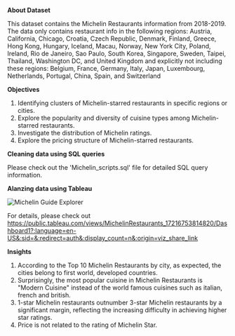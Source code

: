 **About Dataset**

This dataset contains the Michelin Restaurants information from 2018-2019. 
The data only contains restaurant info in the following regions:
Austria, California, Chicago, Croatia, Czech Republic, Denmark, Finland, Greece, Hong Kong, Hungary, Iceland, Macau, Norway, New York City, Poland, Ireland, Rio de Janeiro, Sao Paulo, South Korea, Singapore, Sweden, Taipei, Thailand, Washington DC, and United Kingdom
and explicitly not including these regions: Belgium, France, Germany, Italy, Japan, Luxembourg, Netherlands, Portugal, China, Spain, and Switzerland

**Objectives**

1. Identifying clusters of Michelin-starred restaurants in specific regions or cities.
2. Explore the popularity and diversity of cuisine types among Michelin-starred restaurants.
3. Investigate the distribution of Michelin ratings.
4. Explore the pricing structure of Michelin-starred restaurants.


**Cleaning data using SQL queries**

Please check out the 'Michelin_scripts.sql' file for detailed SQL query information.

**Alanzing data using Tableau**

![Michelin Guide Explorer](https://github.com/user-attachments/assets/4e15fe5b-5a4e-4774-b9d5-84bcac151208)

For details, please check out https://public.tableau.com/views/MichelinRestaurants_17216753814820/Dashboard1?:language=en-US&:sid=&:redirect=auth&:display_count=n&:origin=viz_share_link 

**Insights**
1. According to the Top 10 Michelin Restaurants by city, as expected, the cities belong to first world, developed countries.
2. Surprisingly, the most popular cuisine in Michelin Restaurants is "Modern Cuisine" instead of the world famous cuisines such as italian, french and british.
3. 1-star Michelin restaurants outnumber 3-star Michelin restaurants by a significant margin, reflecting the increasing difficulty in achieving higher star ratings.
4. Price is not related to the rating of Michelin Star.  
